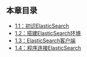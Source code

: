 ## 本章目录
* [1.1：初识ElasticSearch](elastic_search_intro.md)
* [1.2：搭建ElasticSearch环境](install_elastic_search.md)
* [1.3：ElasticSearch客户端](elastic_search_client.md)
* [1.4：程序连接ElasticSearch](elastic_search_client_coding.md)